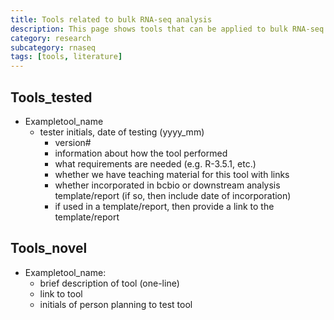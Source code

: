 ```yaml
---
title: Tools related to bulk RNA-seq analysis 
description: This page shows tools that can be applied to bulk RNA-seq analysis.
category: research
subcategory: rnaseq 
tags: [tools, literature]
---
```


## Tools_tested

- Exampletool_name
  - tester initials, date of testing (yyyy_mm)
    - version#
    - information about how the tool performed
    - what requirements are needed (e.g. R-3.5.1, etc.)
    - whether we have teaching material for this tool with links
    - whether incorporated in bcbio or downstream analysis template/report (if so, then include date of incorporation)
    - if used in a template/report, then provide a link to the template/report

## Tools_novel

- Exampletool_name:
  - brief description of tool (one-line)
  - link to tool
  - initials of person planning to test tool

